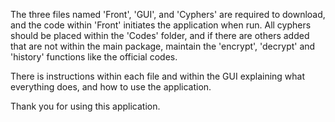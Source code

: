 The three files named 'Front', 'GUI', and 'Cyphers' are required to download, and the code within 'Front' initiates the application when run.
All cyphers should be placed within the 'Codes' folder, and if there are others added that are not within the main package, maintain the 'encrypt', 'decrypt' and 'history' functions like the official codes.

There is instructions within each file and within the GUI explaining what everything does, and how to use the application.

Thank you for using this application.
